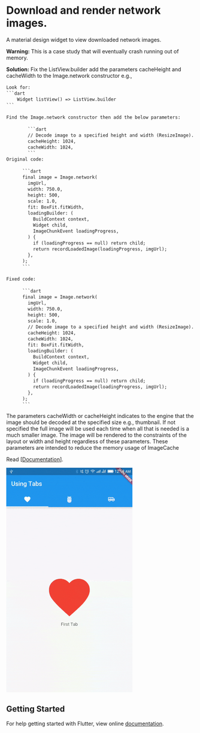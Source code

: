 # Download and render network images.

A material design widget to view downloaded network images.

**Warning:** This is a case study that will eventually crash running out of memory.

**Solution:** Fix the ListView.builder add the parameters cacheHeight and cacheWidth to the Image.network constructor e.g.,

    Look for:
    ```dart
        Widget listView() => ListView.builder
    ```

    Find the Image.network constructor then add the below parameters:

            ```dart
            // Decode image to a specified height and width (ResizeImage).
            cacheHeight: 1024,
            cacheWidth: 1024,
            ```
    Original code:

          ```dart
          final image = Image.network(
            imgUrl,
            width: 750.0,
            height: 500,
            scale: 1.0,
            fit: BoxFit.fitWidth,
            loadingBuilder: (
              BuildContext context,
              Widget child,
              ImageChunkEvent loadingProgress,
            ) {
              if (loadingProgress == null) return child;
              return recordLoadedImage(loadingProgress, imgUrl);
            },
          );
          ```          

    Fixed code:

          ```dart
          final image = Image.network(
            imgUrl,
            width: 750.0,
            height: 500,
            scale: 1.0,
            // Decode image to a specified height and width (ResizeImage).
            cacheHeight: 1024,
            cacheWidth: 1024,
            fit: BoxFit.fitWidth,
            loadingBuilder: (
              BuildContext context,
              Widget child,
              ImageChunkEvent loadingProgress,
            ) {
              if (loadingProgress == null) return child;
              return recordLoadedImage(loadingProgress, imgUrl);
            },
          );
          ```

The parameters cacheWidth or cacheHeight indicates to the engine that the image should be decoded at the specified size e.g., thumbnail. If not specified the full image will be used each time when all that is needed is a much smaller image.  The image will be rendered to the constraints of the layout or width and height regardless of these parameters. These parameters are intended to reduce the memory usage of ImageCache

Read [[Documentation](https://api.flutter.dev/flutter/widgets/Image/Image.network.html)].

<img src="demo_img.gif" height="600em" />

## Getting Started

For help getting started with Flutter, view online [documentation](http://flutter.io/).